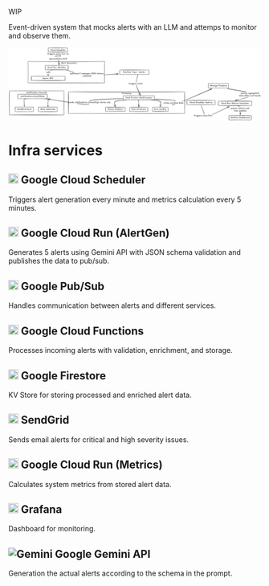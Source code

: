 WIP

Event-driven system that mocks alerts with an LLM and attemps to monitor and observe them.

![diagram](images/diagram.png)


# Infra services

## <img src="https://www.gstatic.com/devrel-devsite/prod/v84899ba0e7e6da7615da8cfb8e2d0b8ea4f2a537cdfacb5fb0edcc7e0ba47dd59/cloud/images/cloud-logo.svg" width="20" height="20"> Google Cloud Scheduler
Triggers alert generation every minute and metrics calculation every 5 minutes.

## <img src="https://www.gstatic.com/devrel-devsite/prod/v84899ba0e7e6da7615da8cfb8e2d0b8ea4f2a537cdfacb5fb0edcc7e0ba47dd59/cloud/images/cloud-logo.svg" width="20" height="20"> Google Cloud Run (AlertGen)
Generates 5 alerts using Gemini API with JSON schema validation and publishes the data to pub/sub.

## <img src="https://www.gstatic.com/devrel-devsite/prod/v84899ba0e7e6da7615da8cfb8e2d0b8ea4f2a537cdfacb5fb0edcc7e0ba47dd59/cloud/images/cloud-logo.svg" width="20" height="20"> Google Pub/Sub
Handles communication between alerts and different services.

## <img src="https://www.gstatic.com/devrel-devsite/prod/v84899ba0e7e6da7615da8cfb8e2d0b8ea4f2a537cdfacb5fb0edcc7e0ba47dd59/cloud/images/cloud-logo.svg" width="20" height="20"> Google Cloud Functions
Processes incoming alerts with validation, enrichment, and storage.

## <img src="https://www.gstatic.com/devrel-devsite/prod/v84899ba0e7e6da7615da8cfb8e2d0b8ea4f2a537cdfacb5fb0edcc7e0ba47dd59/cloud/images/cloud-logo.svg" width="20" height="20"> Google Firestore
KV Store for storing processed and enriched alert data.

## <img src="https://assets.sendgrid.com/ui/logos/sendgrid-icon.svg" width="20" height="20"> SendGrid
Sends email alerts for critical and high severity issues.

## <img src="https://www.gstatic.com/devrel-devsite/prod/v84899ba0e7e6da7615da8cfb8e2d0b8ea4f2a537cdfacb5fb0edcc7e0ba47dd59/cloud/images/cloud-logo.svg" width="20" height="20"> Google Cloud Run (Metrics)
Calculates system metrics from stored alert data.

## <img src="https://grafana.com/static/img/menu/grafana2.svg" width="20" height="20"> Grafana
Dashboard for monitoring.

## ![Gemini](https://www.gstatic.com/lamda/images/gemini_sparkle_v002_d4735304ff6292a690345.svg) Google Gemini API
Generation the actual alerts according to the schema in the prompt.
